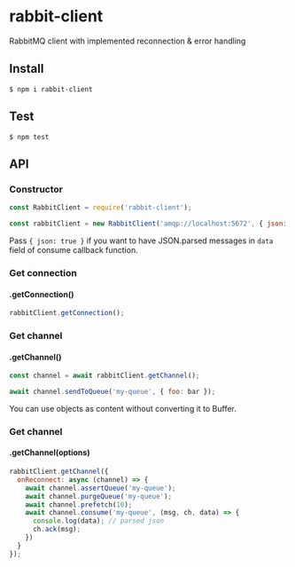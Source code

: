 # rabbit-client

RabbitMQ client with implemented reconnection & error handling

## Install
```shell
$ npm i rabbit-client
```

## Test
```shell
$ npm test
```

## API

### Constructor
```js
const RabbitClient = require('rabbit-client');

const rabbitClient = new RabbitClient('amqp://localhost:5672', { json: true, appName: 'my-app' });
```

Pass `{ json: true }` if you want to have JSON.parsed messages in `data` field of consume callback function.

### Get connection
#### .getConnection()
```js
rabbitClient.getConnection();
```

### Get channel
#### .getChannel()
```js
const channel = await rabbitClient.getChannel();

await channel.sendToQueue('my-queue', { foo: bar });
```

You can use objects as content without converting it to Buffer.

### Get channel
#### .getChannel(options)
```js
rabbitClient.getChannel({
  onReconnect: async (channel) => {
    await channel.assertQueue('my-queue');
    await channel.purgeQueue('my-queue');
    await channel.prefetch(10);
    await channel.consume('my-queue', (msg, ch, data) => {
      console.log(data); // parsed json
      ch.ack(msg);
    })
  }
});
```
